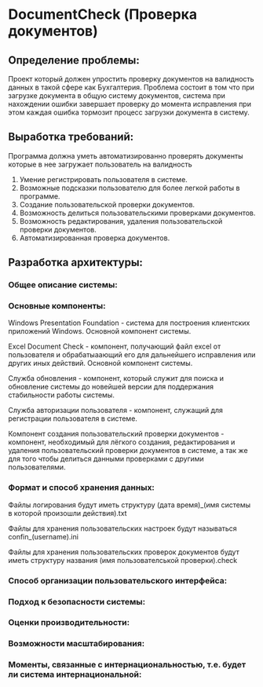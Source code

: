 # DocumentCheck (Проверка документов)


## Определение проблемы:
Проект который должен упростить проверку документов на валидность
данных в такой сфере как Бухгалтерия. Проблема состоит в том что
при загрузке документа в общую систему документов, 
система при нахождении ошибки завершает проверку до момента исправления
при этом каждая ошибка тормозит процесс загрузки документа в систему.


## Выработка требований:
Программа должна уметь автоматизированно проверять документы которые в нее загружает пользователь
на валидность

1) Умение регистрировать пользователя в системе.
2) Возможные подсказки пользователю для более легкой работы в программе.
3) Создание пользовательской проверки документов.
4) Возможность делиться пользовательскими проверками документов.
5) Возможность редактирования, удаления пользовательской проверки документов.
6) Автоматизированная проверка документов.
   

## Разработка архитектуры:

### Общее описание системы:


### Основные компоненты:
Windows Presentation Foundation - система для построения клиентских приложений Windows. Основной компонент системы.

Excel Document Check - компонент, получающий файл excel от пользователя и обрабатыаающий его для дальнейшего исправления или других  иных действий. Основной компонент системы.

Служба обновления - компонент, который служит для поиска и обновление системы до новейшей версии для поддержания стабильности работы системы.

Служба авторизации пользователя - компонент, служащий для регистрации пользователя в системе.

Компонент создания пользовательский проверки документов - компонент, необходимый для лёгкого создания, редактирования и удаления пользовательский проверки документов в системе, а так же для того чтобы делиться данными проверками с другими пользователями.

### Формат и способ хранения данных:
Файлы логирования будут иметь структуру (дата время)_(имя системы в которой произошли действия).txt 

Файлы для хранения пользовательских настроек будут называться confin_(username).ini

Файлы для хранения пользовательских проверок документов будут иметь структуру названия (имя пользователськой проверки).check

### Способ организации пользовательского интерфейса:


### Подход к безопасности системы:


### Оценки производительности:


### Возможности масштабирования:


### Моменты, связанные с интернациональностью, т.е. будет ли система интернациональной:





